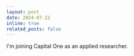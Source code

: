 ```yaml
---
layout: post
date: 2024-07-22
inline: true
related_posts: false
---
```


I'm joining Capital One as an applied researcher.